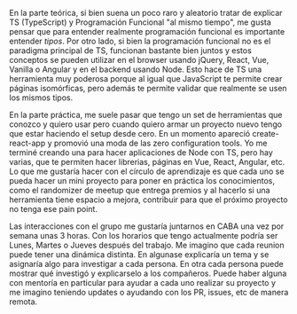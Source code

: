 En la parte teórica, si bien suena un poco raro y aleatorio tratar de explicar TS (TypeScript) y Programación Funcional "al mismo tiempo", me gusta pensar que para entender realmente programación funcional es importante entender *tipos*. Por otro lado, si bien la programación funcional no es el paradigma principal de TS, funcionan bastante bien juntos y estos conceptos se pueden utilizar en el browser usando jQuery, React, Vue, Vanilla o Angular y en el backend usando Node. Esto hace de TS una herramienta muy poderosa porque al igual que JavaScript te permite crear páginas isomórficas, pero además te permite validar que realmente se usen los mismos tipos.

En la parte práctica, me suele pasar que tengo un set de herramientas que conozco y quiero usar pero cuando quiero armar un proyecto nuevo tengo que estar haciendo el setup desde cero. En un momento apareció create-react-app y promovió una moda de las zero configuration tools. Yo me terminé creando una para hacer aplicaciones de Node con TS, pero hay varias, que te permiten hacer librerias, páginas en Vue, React, Angular, etc. Lo que me gustaría hacer con el círculo de aprendizaje es que cada uno se pueda hacer un mini proyecto para poner en práctica los conocimientos, como el randomizer de meetup que entrega premios y al hacerlo si una herramienta tiene espacio a mejora, contribuir para que el próximo proyecto no tenga ese pain point.

Las interacciones con el grupo me gustaría juntarnos en CABA una vez por semana unas 3 horas. Con los horarios que tengo actualmente podría ser Lunes, Martes o Jueves después del trabajo. Me imagino que cada reunion puede tener una dinámica distinta. En algunase explicaría un tema y se asignaría algo para investigar a cada persona. En otra cada persona puede mostrar qué investigó y explicarselo a los compañeros. Puede haber alguna con mentoría en particular para ayudar a cada uno realizar su proyecto y me imagino teniendo updates o ayudando con los PR, issues, etc de manera remota.
